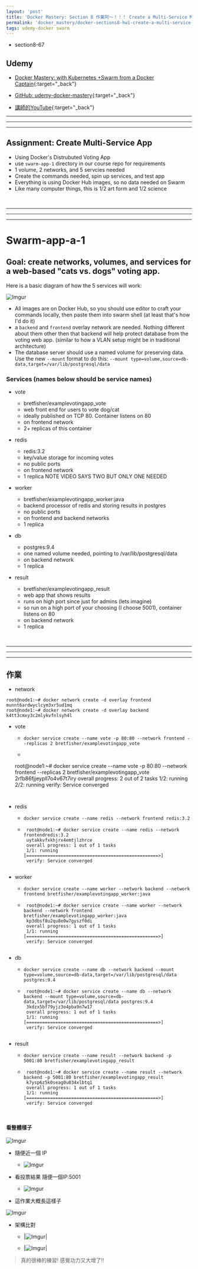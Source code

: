 ```yaml
---
layout: 'post'
title: 'Docker Mastery: Section 8 作業阿～！！！ Create a Multi-Service Multi-Node Web App'
permalink: 'docker_mastery/docker-sections8-hw1-create-a-multi-service-multi-node-web-app'
tags: udemy-docker swarm 
---
```


- section8-67

## Udemy

- [Docker Mastery: with Kubernetes +Swarm from a Docker Captain](https://www.udemy.com/course/docker-mastery/){:target="_back"}

- [GitHub: udemy-docker-mastery](https://github.com/BretFisher/udemy-docker-mastery){:target="_back"}

- [講師的YouTube](https://www.youtube.com/channel/UC0NErq0RhP51iXx64ZmyVfg){:target="_back"}

---
---
---

## Assignment: Create Multi-Service App

- Using Docker's Distrubuted Voting App
- use `swarm-app-1` directory in our course repo for requirements
- 1 volume, 2 networks, and 5 servcies needed
- Create the commands needed, spin up services, and test app
- Everything is using Docker Hub images, so no data needed on Swarm
- Like many computer things, this is 1/2 art form and 1/2 science


<br/>

---
---
---


# Swarm-app-a-1

## Goal: create networks, volumes, and services for a web-based "cats vs. dogs" voting app.
Here is a basic diagram of how the 5 services will work:

![Imgur](https://i.imgur.com/GK9WC5q.png)
- All images are on Docker Hub, so you should use editor to craft your commands locally, then paste them into swarm shell (at least that's how I'd do it)
- a `backend` and `frontend` overlay network are needed. Nothing different about them other then that backend will help protect database from the voting web app. (similar to how a VLAN setup might be in traditional architecture)
- The database server should use a named volume for preserving data. Use the new `--mount` format to do this: `--mount type=volume,source=db-data,target=/var/lib/postgresql/data`

### Services (names below should be service names)
- vote
    - bretfisher/examplevotingapp_vote
    - web front end for users to vote dog/cat
    - ideally published on TCP 80. Container listens on 80
    - on frontend network
    - 2+ replicas of this container

- redis
    - redis:3.2
    - key/value storage for incoming votes
    - no public ports
    - on frontend network
    - 1 replica NOTE VIDEO SAYS TWO BUT ONLY ONE NEEDED

- worker
    - bretfisher/examplevotingapp_worker:java
    - backend processor of redis and storing results in postgres
    - no public ports
    - on frontend and backend networks
    - 1 replica

- db
    - postgres:9.4
    - one named volume needed, pointing to /var/lib/postgresql/data
    - on backend network
    - 1 replica

- result
    - bretfisher/examplevotingapp_result
    - web app that shows results
    - runs on high port since just for admins (lets imagine)
    - so run on a high port of your choosing (I choose 5001), container listens on 80
    - on backend network
    - 1 replica


<br/>

---
---
---

## 作業

- network

~~~
root@node1:~# docker network create -d overlay frontend
munnt6ardwyclcym3xr5ud1mq
root@node1:~# docker network create -d overlay backend
k4tt3cmxy3c2mlykvfnlsyh4l
~~~

- vote

   - `docker service create --name vote -p 80:80 --network frontend --replicas 2 bretfisher/examplevotingapp_vote`

   - ~~~
   root@node1:~# docker service create --name vote -p 80:80 --network frontend --replicas 2 bretfisher/examplevotingapp_vote
   2rfb86fjjeypll7o4v67t7iry
   overall progress: 2 out of 2 tasks
   1/2: running
   2/2: running
   verify: Service converged
   ~~~


- redis

   - `docker service create --name redis --network frontend redis:3.2`

   - ~~~
      root@node1:~# docker service create --name redis --network frontendredis:3.2
      uytakkvfxkhjrx4emtjlzhrce
      overall progress: 1 out of 1 tasks
      1/1: running   [==================================================>]
      verify: Service converged
   ~~~

- worker

   - `docker service create --name worker --network backend --network frontend bretfisher/examplevotingapp_worker:java`

   - ~~~
      root@node1:~# docker service create --name worker --network backend --network frontend bretfisher/examplevotingapp_worker:java
      kp3dbsf8u2qu8e0w7gyszf0di
      overall progress: 1 out of 1 tasks
      1/1: running   [==================================================>]
      verify: Service converged
   ~~~

- db 

   - `docker service create --name db --network backend --mount type=volume,source=db-data,target=/var/lib/postgresql/data postgres:9.4`

   - ~~~
      root@node1:~# docker service create --name db --network backend --mount type=volume,source=db-data,target=/var/lib/postgresql/data postgres:9.4
      3kdzx5bf79yjz3o4pba9n7w17
      overall progress: 1 out of 1 tasks
      1/1: running   [==================================================>]
      verify: Service converged
   ~~~

- result 
   
   - `docker service create --name result --network backend -p 5001:80 bretfisher/examplevotingapp_result`

   - ~~~
      root@node1:~# docker service create --name result --network backend -p 5001:80 bretfisher/examplevotingapp_result
      k7ysp6z5k0seag0u034xlbtq1
      overall progress: 1 out of 1 tasks
      1/1: running   [==================================================>]
      verify: Service converged
   ~~~


#### 看整體樣子

![Imgur](https://i.imgur.com/bQpjwQW.jpg)

- 隨便近一個 IP
   - ![Imgur](https://i.imgur.com/rdw6XAF.jpg)

- 看投票結果 隨便一個IP:5001
   - ![Imgur](https://i.imgur.com/jA98P1w.jpg)


- 這作業大概長這樣子

![Imgur](https://i.imgur.com/oVajGGD.jpg)

- 架構比對

   - |![Imgur](https://i.imgur.com/GK9WC5q.png)|
   
   - |![Imgur](https://i.imgur.com/9AXoite.jpg)|

> 真的很棒的練習! 感覺功力又大增了!!